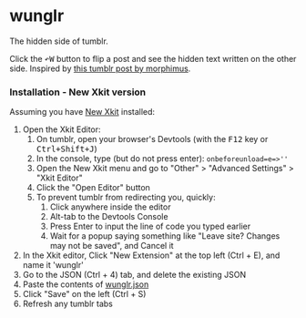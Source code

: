 # wunglr
The hidden side of tumblr.

Click the <kbd>↶W</kbd> button to flip a post and see the hidden text written on the other side. Inspired by [this tumblr post by morphimus](https://www.tumblr.com/morphimus/710837261845037056/it-looked-kinda-like-this-the-post-would-be-the).

### Installation - New Xkit version
Assuming you have [New Xkit](https://github.com/new-xkit/XKit) installed:
1. Open the Xkit Editor:
   1. On tumblr, open your browser's Devtools (with the <kbd>F12</kbd> key or <kbd>Ctrl+Shift+J</kbd>)
   2. In the console, type (but do not press enter): `onbeforeunload=e=>''`
   3. Open the New Xkit menu and go to "Other" > "Advanced Settings" > "Xkit Editor"
   4. Click the "Open Editor" button
   5. To prevent tumblr from redirecting you, quickly:
      1. Click anywhere inside the editor
      2. Alt-tab to the Devtools Console
      3. Press Enter to input the line of code you typed earlier
      4. Wait for a popup saying something like "Leave site? Changes may not be saved", and Cancel it
2. In the Xkit editor, Click "New Extension" at the top left (Ctrl + E), and name it 'wunglr'
3. Go to the JSON (Ctrl + 4) tab, and delete the existing JSON
4. Paste the contents of [wunglr.json](new-xkit-7.9.2/wunglr.json)
5. Click "Save" on the left (Ctrl + S)
6. Refresh any tumblr tabs
